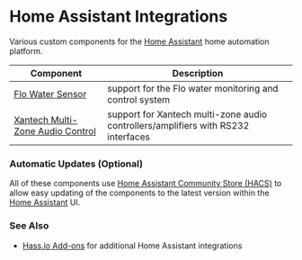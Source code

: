 # Home Assistant Integrations

Various custom components for the [Home Assistant](https://home-assistant.io) home automation platform.

| Component                        | Description |
| -------------------------------- | ----------- |
| [Flo Water Sensor](custom_components/flo) | support for the Flo water monitoring and control system |
| [Xantech Multi-Zone Audio Control](custom_components/xantech_mza) | support for Xantech multi-zone audio controllers/amplifiers with RS232 interfaces |

### Automatic Updates (Optional)

All of these components use [Home Assistant Community Store (HACS)](https://github.com/custom-components/hacs) to allow easy updating of the components to the latest version within the [Home Assistant](https://home-assistant.io) UI.

### See Also

* [Hass.io Add-ons](https://github.com/rsnodgrass/hassio-addons) for additional Home Assistant integrations


